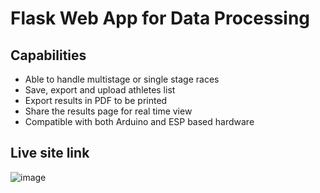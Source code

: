 # Flask Web App for Data Processing
## Capabilities
* Able to handle multistage or single stage races
* Save, export and upload athletes list
* Export results in PDF to be printed
* Share the results page for real time view
* Compatible with both Arduino and ESP based hardware
## Live site link
![image](https://github.com/user-attachments/assets/c1f73f20-95ca-4d1f-86bf-4092e7f3f361)

